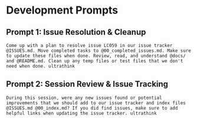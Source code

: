 # Development Prompts

## Prompt 1: Issue Resolution & Cleanup
```
Come up with a plan to resolve issue LC059 in our issue tracker @ISSUES.md. Move completed tasks to @00_completed_issues.md. Make sure to update these files when done. Review, read, and understand @docs/ and @README.md. Clean up any temp files or test files that we don't need when done. ultrathink
```

## Prompt 2: Session Review & Issue Tracking
```
During this session, were any new issues found or potential improvements that we should add to our issue tracker and index files @ISSUES.md @00_index.md? If you did find issues, make sure to add helpful links when updating the issue tracker. ultrathink
```